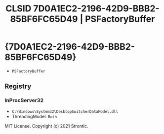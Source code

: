 ﻿---
title: "CLSID 7D0A1EC2-2196-42D9-BBB2-85BF6FC65D49 | PSFactoryBuffer"
excerpt: What is COM-Object CLSID 7D0A1EC2-2196-42D9-BBB2-85BF6FC65D49?
---

# {7D0A1EC2-2196-42D9-BBB2-85BF6FC65D49}

* `PSFactoryBuffer`

## Registry


### InProcServer32

* `C:\Windows\System32\DesktopSwitcherDataModel.dll`
* ThreadingModel: `Both`

MIT License. Copyright (c) 2021 Strontic.



